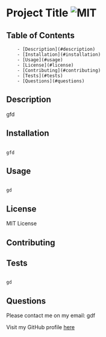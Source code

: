 # Project Title ![MIT]("https://img.shields.io/badge/MIT-License-green")
  
  ## Table of Contents
        - [Description](#description)
        - [Installation](#installation)
        - [Usage](#usage)
        - [License](#license)
        - [Contributing](#contributing)
        - [Tests](#tests)
        - [Questions](#questions)

  ## Description

  gfd

  ## Installation

  ```

  gfd

  ```


  ## Usage

  ```

  gd

   ```

  ## License

  MIT License

  ## Contributing

  

  ## Tests

  ```

  gd

  ```

  ## Questions

  Please contact me on my email: gdf

  Visit my GitHub profile [here](https://github.com/gdf)